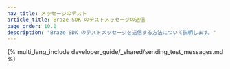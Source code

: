 ```yaml
---
nav_title: メッセージのテスト 
article_title: Braze SDK のテストメッセージの送信
page_order: 10.0
description: "Braze SDK のテストメッセージを送信する方法について説明します。"
---
```


{% multi_lang_include developer_guide/_shared/sending_test_messages.md %}
